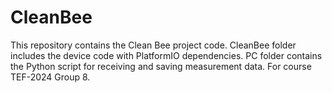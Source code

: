 # CleanBee

This repository contains the Clean Bee project code. CleanBee folder includes the device code with PlatformIO dependencies. PC folder contains the Python script for receiving and saving measurement data. For course TEF-2024 Group 8.
